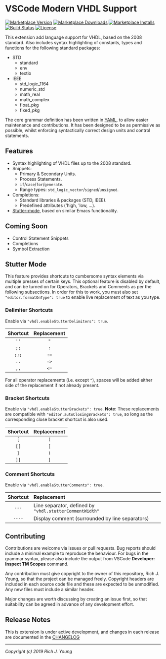 # VSCode Modern VHDL Support

[![Marketplace Version](https://img.shields.io/visual-studio-marketplace/v/rjyoung.vscode-modern-vhdl-support.svg)](https://marketplace.visualstudio.com/items?itemName=rjyoung.vscode-modern-vhdl-support)
[![Marketplace Downloads](https://img.shields.io/visual-studio-marketplace/d/rjyoung.vscode-modern-vhdl-support.svg)](https://marketplace.visualstudio.com/items?itemName=rjyoung.vscode-modern-vhdl-support)
[![Marketplace Installs](https://img.shields.io/visual-studio-marketplace/i/rjyoung.vscode-modern-vhdl-support.svg)](https://marketplace.visualstudio.com/items?itemName=rjyoung.vscode-modern-vhdl-support)
[![Build Status](https://travis-ci.com/richjyoung/vscode-modern-vhdl.svg?branch=master)](https://travis-ci.com/richjyoung/vscode-modern-vhdl)
[![License](https://img.shields.io/github/license/richjyoung/vscode-modern-vhdl.svg)](https://github.com/richjyoung/vscode-modern-vhdl)

This extension add language support for VHDL, based on the 2008 standard. Also includes syntax highlighting of constants, types and functions for the following standard packages:

* STD
  * standard
  * env
  * textio
* IEEE
  * std_logic_1164
  * numeric_std
  * math_real
  * math_complex
  * float_pkg
  * fixed_pkg

The core grammar definition has been written in [YAML](https://yaml.org/), to allow easier maintenance and contributions. It has been designed to be as permissive as possible, whilst enforcing syntactically correct design units and control statements.

## Features

* Syntax highlighting of VHDL files up to the 2008 standard.
* Snippets:
    * Primary & Secondary Units.
    * Process Statements.
    * `if`/`case`/`for`/`generate`.
    * Range types: `std_logic_vector`/`signed`/`unsigned`.
* Completions:
    * Standard libraries & packages (STD, IEEE).
    * Predefined attributes ('high, 'low, ...).
* [Stutter-mode](#stutter-mode), based on similar Emacs functionality.

## Coming Soon

* Control Statement Snippets
* Completions
* Symbol Extraction

## Stutter Mode

This feature provides shortcuts to cumbersome syntax elements via multiple presses of certain keys. This optional feature is disabled by default, and can be turned on for Operators, Brackets and Comments as per the following subsections. In order for this to work, you must also set `"editor.formatOnType": true` to enable live replacement of text as you type.

### Delimiter Shortcuts

Enable via `"vhdl.enableStutterDelimiters": true`.

| Shortcut | Replacement |
|:--------:|:-----------:|
| `''`     | `"`         |
| `;;`     | `:`         |
| `;;;`    | `:=`        |
| `..`     | `=>`        |
| `,,`     | `<=`        |

For all operator replacements (i.e. except `"`), spaces will be added either side of the replacement if not already present.

### Bracket Shortcuts

Enable via `"vhdl.enableStutterBrackets": true`. **Note:** These replacements are compatible with `"editor.autoClosingBrackets": true`, so long as the corresponding close bracket shortcut is also used.

| Shortcut | Replacement |
|:--------:|:-----------:|
| `[`      | `(`         |
| `[[`     | `[`         |
| `]`      | `)`         |
| `]]`     | `]`         |

### Comment Shortcuts

Enable via `"vhdl.enableStutterComments": true`.

| Shortcut | Replacement                                             |
|:--------:|:--------------------------------------------------------|
| `---`    | Line separator, defined by `"vhdl.stutterCommentWidth"` |
| `----`   | Display comment (surrounded by line separators)         |

## Contributing

Contributions are welcome via issues or pull requests. Bug reports should include a minimal example
to reproduce the behaviour. For bugs in the grammar syntax, please also include the output from
VSCode **Developer: Inspect TM Scopes** command.

Any contribution must give copyright to the owner of this repository, Rich J. Young, so that the
project can be managed freely. Copyright headers are included in each source code file and these
are expected to be unmodified. Any new files must include a similar header.

Major changes are worth discussing by creating an issue first, so that suitability can be agreed
in advance of any development effort.

## Release Notes

This is extension is under active development, and changes in each release are documented in the [CHANGELOG](./CHANGELOG.md)

---
_Copyright (c) 2019 Rich J. Young_